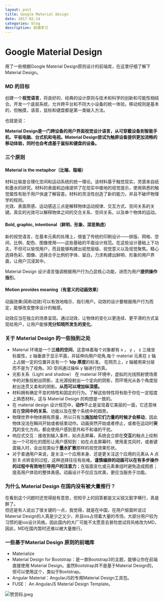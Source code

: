 ```yaml
---
layout: post
title: Google Material Design   
date: 2017-02-14
categories: blog
description: 前端学习
---
```


# Google Material Design        
用了一些根据Google Material Design原则设计的前端库，在这里仔细了解下Material Design。        

### MD 的目标        
创建一个**视觉语言**，将良好的、经典的设计原则与技术和科学的创新和可能性相结合。开发一个底层系统，允许跨平台和不同大小设备的统一体验。移动规则是基本的，但触摸，语音，鼠标和键盘都是第一类输入方法。        

也就是说：        

**Material Design是一门跨设备的用户界面视觉设计语言，从可穿戴设备到智能手机、平板电脑、台式机和电视。Material Design尝试为触屏设备提供更加流畅的移动体验，同时也会考虑基于鼠标和键盘的设备。**        

### 三个原则        

#### Material is the metaphor（比喻、隐喻）        
材料比喻是合理化空间和运动系统的统一理论。该材料基于触觉现实，灵感来自纸和墨水的研究。材料的表面和边缘提供了在现实中接地的视觉提示，使用熟悉的触觉属性有助于用户快速了解容差。材料的灵活性创造了新的能力，并且不破坏物理学的规则。        
光效、表面质感、运动感这三点是解释物体运动规律、交互方式、空间关系的关键。真实的光效可以解释物体之间的交合关系、空间关系，以及单个物体的运动。        

#### Bold, graphic, intentional（鲜明、形象、深思熟虑）        
新的视觉语言，在基本元素的处理上，借鉴了传统的印刷设计——排版、网格、空间、比例、配色、图像使用——这些基础的平面设计规范。在这些设计基础上下功夫，不但可以愉悦用户，而且能够构建出视觉层级、视觉意义以及视觉聚焦。精心选择色彩、图像、选择合乎比例的字体、留白，力求构建出鲜明、形象的用户界面，让用户沉浸其中。        

Material Design 设计语言强调根据用户行为凸显核心功能，进而为用户**提供操作指引**。        

#### Motion provides meaning（有意义的动画效果）        
动画效果(简称动效)可以有效地暗示、指引用户。动效的设计要根据用户行为而定，能够改变整体设计的触感。        

动效应当在独立的场景呈现。通过动效，让物体的变化以更连续、更平滑的方式呈现给用户，让用户能够**充分知晓所发生的变化**。        

### 关于 Material Design 的一些独到之处        
 - Material 环境是一个**三维的空间**，这意味着每个对象都有 x ， y ， z 三维坐标属性，z 轴垂直于显示平面，并延伸向用户视角,每个 material 元素在 z 轴上占据一定的位置并且有一个 **1dp 厚度**的标准。 在网页上，z 轴被用来分层而不是为了视角。3D 空间通过操纵 y 轴进行仿真。        
 - 光影关系（Light and shadow） 在 material 环境中，虚拟的光线照射使场景中的对象投射出阴影，主光源投射出一个定向的阴影，而环境光从各个角度投射出连贯又柔和的阴影。**从而可以增加纵深感。**        
 - 材料拥有确定不变的特性和固定的行为。了解这些特性将有助于你在一定程度上熟悉材料，这与 Material Design 的构想是一致的。        
 - 在 material design 设计规范中，**动作**不止是呈现着它美丽的一面，它还意味着在**空间中的关系**、功能以及在整个系统中的趋势。        
 - 物理世界中物体拥有质量，所以只有当**施加给它们力量的时候才会移动**，因此物体没法在瞬间开始或者结束动作。动画突然开始或者停止，或者在运动时**突兀**的变化方向，都会使用户感到意外和不和谐的干扰。        
 - 响应式交互：接收到输入事件，如点击屏幕，系统会立即在**交互**的触点上绘制出一个可视化的图形让用户感知到：如在点击屏幕时、使用麦克风时，或者键盘输入时，会出现类似于**墨水扩散**那样的视觉效果形状。        
 - 对于普通用户来说，是关注一个应用本身、还是更关注这个应用的元素从 A 点到 B 点转变的过程，这种选择往往有些难。**谨慎编排的动画可以在有多步操作的过程中有效地引导用户的注意力**；在版面变化或元素重组时避免造成困惑；提高用户体验的整体美感。动画设计不仅应当优美，更应当服务于功能。        

### 为什么 Material Design 在国内没有被大量推行？        
在看到这个问题时还觉得挺有意思，但知乎上的回答都是又尖锐又脏字横行，真是醉了。        
但还是有人说出了很关键的一点，我觉得，就是在中国，在用户层面听说过Material Design的人真是少之又少，并且ios占领着大量的市场，大部分用户较为习惯的是ios设计风格。因此国内的大厂可能不太愿意去冒险尝试将风格改为MD，因此，MD在国内暂时还难以被大量推行。        
        
### 一些基于Material Design 原则的前端库        
 - Materialize        
 - Material Design for Bootstrap：是一款Bootstrap3的主题，能够让你在前端直接使用 Material Design。虽然Bootstrap并不是基于Material Design的，但可以使用这个，类似于Bootstrap。        
 - Angular Material：AngularJS的专用Material Design工具包。        
 - FUSE： An AngularJS Material Design Template。        

 ![赞赏码.jpeg](https://upload-images.jianshu.io/upload_images/3001083-f65814d1f594b39c.jpeg?imageMogr2/auto-orient/strip%7CimageView2/2/w/1240)     
 